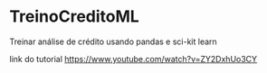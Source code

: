 # TreinoCreditoML
Treinar análise de crédito usando pandas e sci-kit learn 

link do tutorial https://www.youtube.com/watch?v=ZY2DxhUo3CY
